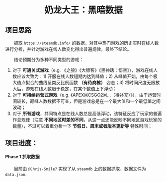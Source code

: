<h1 style="text-align: center;">奶龙大王：黑暗数据</h1>

## 项目思路

&emsp;&emsp;抓取 `https://steamdb.info/` 的数据，对其中热门游戏的历史实时在线人数进行分析，并针对游戏在线人数变化得出普遍规律，最终下结论。

&emsp;&emsp;结论预期分为多种不同类型的游戏：

1. 对于 __可通关式游戏__（e.g. 《之狼》《大镖客》《黑神话：悟空》），游戏在线人数应该大致为：1) 开服在线人数短期内达到峰值；2) 从峰值开始，由每个极大值点拟合的曲线呈类反比例函数 __（有待商榷）__ 姿态；3) 将时间尺度无限放大后，游戏在线人数趋于稳定，在某个数值上下浮动；
2. 对于 __可持续运营式游戏__（e.g. 《APEX》《CSGO2》《...（待补充）》），由于运营时间较长，巅峰人数数据不可查，但是游戏总是在一个最大值和一个最低值之间波动；
3. 对于 __所有游戏__，共同特点是在线人数总是高低浮动，该特征反应了玩家的普遍作息规律（注意 __不同地区时差的不同__，从这一点还能反映不同地区游戏玩家的数量），不过可以着重分析一下 __节假日、周末或者版本更新等__ 特殊时间；

## 项目进度：

#### Phase 1 抓取数据

&emsp;&emsp;目前由 `@Chris-Smile7` 实现了从 `steamdb` 上的数据抓取，数据文件为 `data.json`.
